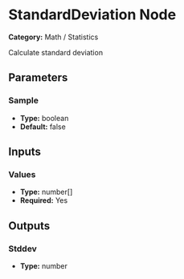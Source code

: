 
# StandardDeviation Node

**Category:** Math / Statistics

Calculate standard deviation

## Parameters


### Sample
- **Type:** boolean
- **Default:** false





## Inputs


### Values
- **Type:** number[]
- **Required:** Yes



## Outputs


### Stddev
- **Type:** number





